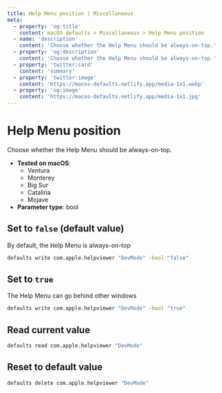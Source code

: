 ```yaml
---
title: Help Menu position | Miscellaneous
meta:
  - property: 'og:title'
    content: macOS defaults > Miscellaneous > Help Menu position
  - name: 'description'
    content: 'Choose whether the Help Menu should be always-on-top.'
  - property: 'og:description'
    content: 'Choose whether the Help Menu should be always-on-top.'
  - property: 'twitter:card'
    content: 'summary'
  - property: 'twitter:image'
    content: 'https://macos-defaults.netlify.app/media-1x1.webp'
  - property: 'og:image'
    content: 'https://macos-defaults.netlify.app/media-1x1.jpg'
---
```


# Help Menu position

Choose whether the Help Menu should be always-on-top.

<!-- break lists -->

- **Tested on macOS**:
  - Ventura
  - Monterey
  - Big Sur
  - Catalina
  - Mojave
- **Parameter type**: bool

## Set to `false` (default value)

By default, the Help Menu is always-on-top

```bash
defaults write com.apple.helpviewer "DevMode" -bool "false"
```

## Set to `true`

The Help Menu can go behind other windows

```bash
defaults write com.apple.helpviewer "DevMode" -bool "true"
```

## Read current value

```bash
defaults read com.apple.helpviewer "DevMode"
```

## Reset to default value

```bash
defaults delete com.apple.helpviewer "DevMode"
```

